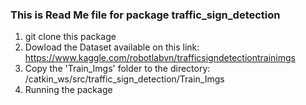 ### This is Read Me file for package traffic_sign_detection
1. git clone this package
2. Dowload the Dataset available on this link: https://www.kaggle.com/robotlabvn/trafficsigndetectiontrainimgs
3. Copy the 'Train_Imgs' folder to the directory: /catkin_ws/src/traffic_sign_detection/Train_Imgs
4. Running the package
